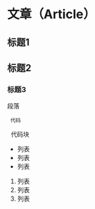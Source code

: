 # 文章（Article）

<CompExample title="文章（Article）" desc="支持格式化从 Markdown 渲染的 HTML。" >
<Article>
    <h1> 标题1 </h1>
    <h2> 标题2 </h2>
    <h3> 标题3 </h3>
    <p> 段落 </p>
    <code> 代码 </code>
    <pre> 代码块 </pre>
    <ul>
        <li> 列表 </li>
        <li> 列表 </li>
        <li> 列表 </li>
    </ul>
    <ol>
        <li> 列表 </li>
        <li> 列表 </li>
        <li> 列表 </li>
    </ol>
</Article>
</CompExample>
